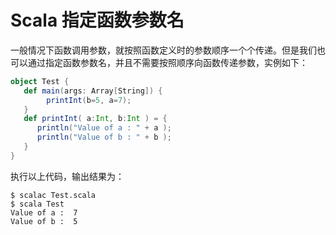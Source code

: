 # Scala 指定函数参数名

一般情况下函数调用参数，就按照函数定义时的参数顺序一个个传递。但是我们也可以通过指定函数参数名，并且不需要按照顺序向函数传递参数，实例如下：

```scala
object Test {
   def main(args: Array[String]) {
        printInt(b=5, a=7);
   }
   def printInt( a:Int, b:Int ) = {
      println("Value of a : " + a );
      println("Value of b : " + b );
   }
}
```

执行以上代码，输出结果为：

```shell
$ scalac Test.scala
$ scala Test
Value of a :  7
Value of b :  5
```

